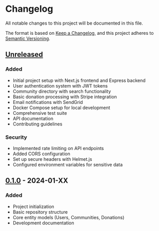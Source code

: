 # Changelog

All notable changes to this project will be documented in this file.

The format is based on [Keep a Changelog](https://keepachangelog.com/en/1.0.0/),
and this project adheres to [Semantic Versioning](https://semver.org/spec/v2.0.0.html).

## [Unreleased]

### Added
- Initial project setup with Next.js frontend and Express backend
- User authentication system with JWT tokens
- Community directory with search functionality
- Basic donation processing with Stripe integration
- Email notifications with SendGrid
- Docker Compose setup for local development
- Comprehensive test suite
- API documentation
- Contributing guidelines

### Security
- Implemented rate limiting on API endpoints
- Added CORS configuration
- Set up secure headers with Helmet.js
- Configured environment variables for sensitive data

## [0.1.0] - 2024-01-XX

### Added
- Project initialization
- Basic repository structure
- Core entity models (Users, Communities, Donations)
- Development documentation

[Unreleased]: https://github.com/YOUR_USERNAME/catholic-convent-registry/compare/v0.1.0...HEAD
[0.1.0]: https://github.com/YOUR_USERNAME/catholic-convent-registry/releases/tag/v0.1.0